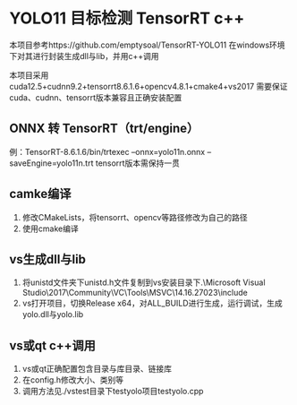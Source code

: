 # YOLO11 目标检测 TensorRT c++

本项目参考https://github.com/emptysoal/TensorRT-YOLO11
在windows环境下对其进行封装生成dll与lib，并用c++调用

本项目采用cuda12.5+cudnn9.2+tensorrt8.6.1.6+opencv4.8.1+cmake4+vs2017
需要保证cuda、cudnn、tensorrt版本兼容且正确安装配置

## ONNX 转 TensorRT（trt/engine）
例：TensorRT-8.6.1.6/bin/trtexec –onnx=yolo11n.onnx –saveEngine=yolo11n.trt
tensorrt版本需保持一贯

## camke编译
1. 修改CMakeLists，将tensorrt、opencv等路径修改为自己的路径
2. 使用cmake编译

## vs生成dll与lib
1. 将unistd文件夹下unistd.h文件复制到vs安装目录下.\Microsoft Visual Studio\2017\Community\VC\Tools\MSVC\14.16.27023\include
2. vs打开项目，切换Release x64，对ALL_BUILD进行生成，运行调试，生成yolo.dll与yolo.lib

## vs或qt c++调用
1. vs或qt正确配置包含目录与库目录、链接库
2. 在config.h修改大小、类别等
3. 调用方法见./vstest目录下testyolo项目testyolo.cpp
